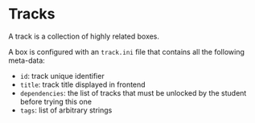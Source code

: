 # Tracks

A track is a collection of highly related boxes.

A box is configured with an `track.ini` file that contains all the following meta-data:
* `id`: track unique identifier
* `title`: track title displayed in frontend
* `dependencies`: the list of tracks that must be unlocked by the student before trying this one
* `tags`: list of arbitrary strings
